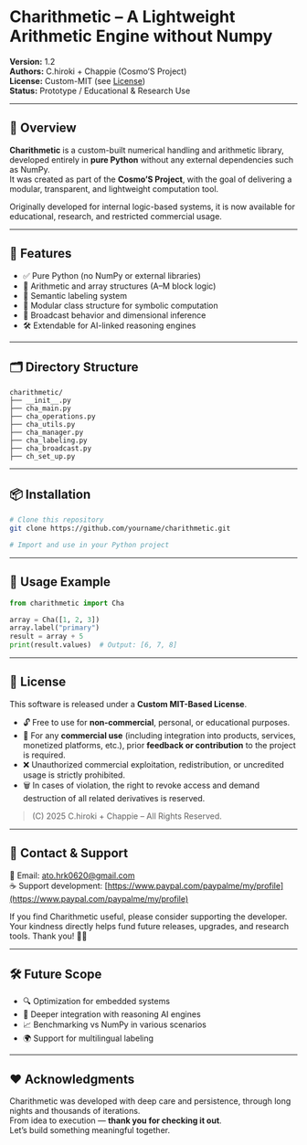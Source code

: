 # Charithmetic – A Lightweight Arithmetic Engine without Numpy

**Version:** 1.2  
**Authors:** C.hiroki + Chappie (Cosmo’S Project)  
**License:** Custom-MIT (see [License](#license))  
**Status:** Prototype / Educational & Research Use  

---

## 🚀 Overview

**Charithmetic** is a custom-built numerical handling and arithmetic library, developed entirely in **pure Python** without any external dependencies such as NumPy.  
It was created as part of the **Cosmo’S Project**, with the goal of delivering a modular, transparent, and lightweight computation tool.

Originally developed for internal logic-based systems, it is now available for educational, research, and restricted commercial usage.

---

## 🔧 Features

- ✅ Pure Python (no NumPy or external libraries)
- 🧮 Arithmetic and array structures (A–M block logic)
- 🧠 Semantic labeling system
- 🧩 Modular class structure for symbolic computation
- 🔄 Broadcast behavior and dimensional inference
- 🛠 Extendable for AI-linked reasoning engines

---

## 🗂️ Directory Structure

```
charithmetic/
├── __init__.py
├── cha_main.py
├── cha_operations.py
├── cha_utils.py
├── cha_manager.py
├── cha_labeling.py
├── cha_broadcast.py
├── ch_set_up.py
```

---

## 📦 Installation

```bash
# Clone this repository
git clone https://github.com/yourname/charithmetic.git

# Import and use in your Python project
```

---

## 📌 Usage Example

```python
from charithmetic import Cha

array = Cha([1, 2, 3])
array.label("primary")
result = array + 5
print(result.values)  # Output: [6, 7, 8]
```

---

## 📜 License

This software is released under a **Custom MIT-Based License**.

- 🔓 Free to use for **non-commercial**, personal, or educational purposes.
- 💼 For any **commercial use** (including integration into products, services, monetized platforms, etc.), prior **feedback or contribution** to the project is required.
- ❌ Unauthorized commercial exploitation, redistribution, or uncredited usage is strictly prohibited.
- 🗑 In cases of violation, the right to revoke access and demand destruction of all related derivatives is reserved.

> (C) 2025 C.hiroki + Chappie – All Rights Reserved.

---

## 💌 Contact & Support

📧 Email: [ato.hrk0620@gmail.com](mailto:ato.hrk0620@gmail.com)  
☕ Support development: [https://www.paypal.com/paypalme/my/profile](https://www.paypal.com/paypalme/my/profile)  

If you find Charithmetic useful, please consider supporting the developer.  
Your kindness directly helps fund future releases, upgrades, and research tools. Thank you! 🌱✨

---

## 🛠 Future Scope

- 🔍 Optimization for embedded systems
- 🧠 Deeper integration with reasoning AI engines
- 📈 Benchmarking vs NumPy in various scenarios
- 🌍 Support for multilingual labeling

---

## ❤️ Acknowledgments

Charithmetic was developed with deep care and persistence, through long nights and thousands of iterations.  
From idea to execution — **thank you for checking it out**.  
Let’s build something meaningful together.
